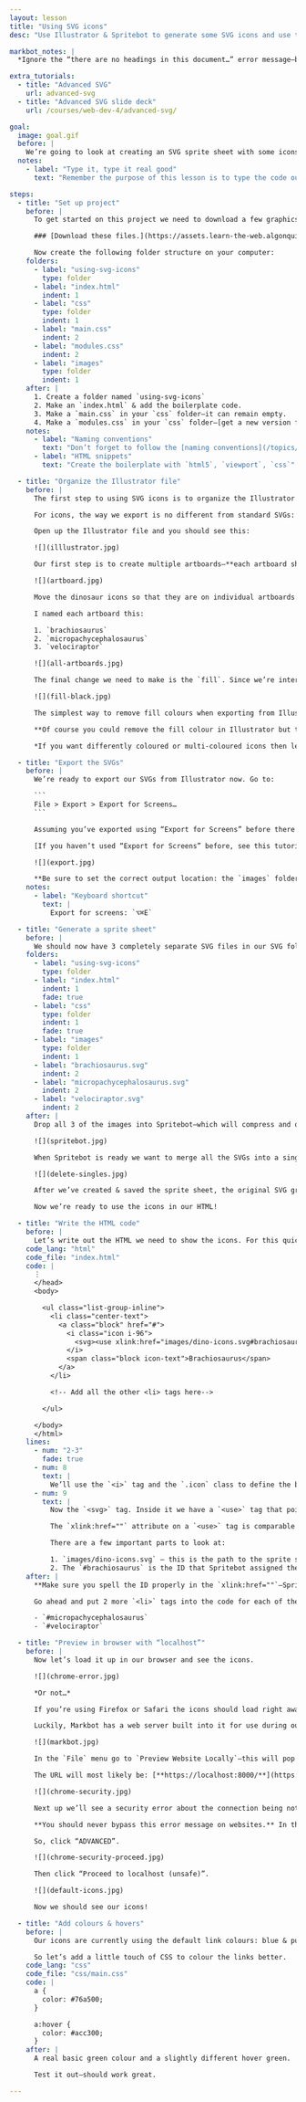 ```yaml
---
layout: lesson
title: "Using SVG icons"
desc: "Use Illustrator & Spritebot to generate some SVG icons and use them in a website."

markbot_notes: |
  *Ignore the “there are no headings in this document…” error message—but fix everything else.*

extra_tutorials:
  - title: "Advanced SVG"
    url: advanced-svg
  - title: "Advanced SVG slide deck"
    url: /courses/web-dev-4/advanced-svg/

goal:
  image: goal.gif
  before: |
    We’re going to look at creating an SVG sprite sheet with some icons inside. Then we’ll use the icons on a website in a simple layout.
  notes:
    - label: "Type it, type it real good"
      text: "Remember the purpose of this lesson is to type the code out yourself—build up that muscle memory in your fingers!"

steps:
  - title: "Set up project"
    before: |
      To get started on this project we need to download a few graphics that we can manipulate & export.

      ### [Download these files.](https://assets.learn-the-web.algonquindesign.ca/web-dev-4/using-svg-icons-download.zip)

      Now create the following folder structure on your computer:
    folders:
      - label: "using-svg-icons"
        type: folder
      - label: "index.html"
        indent: 1
      - label: "css"
        type: folder
        indent: 1
      - label: "main.css"
        indent: 2
      - label: "modules.css"
        indent: 2
      - label: "images"
        type: folder
        indent: 1
    after: |
      1. Create a folder named `using-svg-icons`
      2. Make an `index.html` & add the boilerplate code.
      3. Make a `main.css` in your `css` folder—it can remain empty.
      4. Make a `modules.css` in your `css` folder—[get a new version from Modulifier](https://modulifier.web-dev.tools/).
    notes:
      - label: "Naming conventions"
        text: "Don’t forget to follow the [naming conventions](/topics/naming-paths-cheat-sheet/#naming-conventions)."
      - label: "HTML snippets"
        text: "Create the boilerplate with `html5`, `viewport`, `css`"

  - title: "Organize the Illustrator file"
    before: |
      The first step to using SVG icons is to organize the Illustrator document so it can be exported properly.

      For icons, the way we export is no different from standard SVGs: resize & name the artboards.

      Open up the Illustrator file and you should see this:

      ![](illlustrator.jpg)

      Our first step is to create multiple artboards—**each artboard should be `256px` × `256px`**

      ![](artboard.jpg)

      Move the dinosaur icons so that they are on individual artboards. I resized each icon to be `252px` wide.

      I named each artboard this:

      1. `brachiosaurus`
      2. `micropachycephalosaurus`
      3. `velociraptor`

      ![](all-artboards.jpg)

      The final change we need to make is the `fill`. Since we’re interested in colouring the icons in our CSS and want to have different hover colours we need to remove the fill colours in Illustrator.

      ![](fill-black.jpg)

      The simplest way to remove fill colours when exporting from Illustrator is to set all their colours to black. The default `fill` in SVG is black, so the optimizer will leave the fill off.

      **Of course you could remove the fill colour in Illustrator but then you wouldn’t be able to see the graphic and that’s just annoying.**

      *If you want differently coloured or multi-coloured icons then leave the fill.*

  - title: "Export the SVGs"
    before: |
      We’re ready to export our SVGs from Illustrator now. Go to:

      ```
      File > Export > Export for Screens…
      ```

      Assuming you’ve exported using “Export for Screens” before there shouldn’t really be any settings we need to change.

      [If you haven’t used “Export for Screens” before, see this tutorial.](/topics/image-formats/#export-for-screens)

      ![](export.jpg)

      **Be sure to set the correct output location: the `images` folder inside your `using-svg-icons` folder.**
    notes:
      - label: "Keyboard shortcut"
        text: |
          Export for screens: `⌥⌘E`

  - title: "Generate a sprite sheet"
    before: |
      We should now have 3 completely separate SVG files in our SVG folder, looking like this:
    folders:
      - label: "using-svg-icons"
        type: folder
      - label: "index.html"
        indent: 1
        fade: true
      - label: "css"
        type: folder
        indent: 1
        fade: true
      - label: "images"
        type: folder
        indent: 1
      - label: "brachiosaurus.svg"
        indent: 2
      - label: "micropachycephalosaurus.svg"
        indent: 2
      - label: "velociraptor.svg"
        indent: 2
    after: |
      Drop all 3 of the images into Spritebot—which will compress and optimize the images for us.

      ![](spritebot.jpg)

      When Spritebot is ready we want to merge all the SVGs into a single file. This is called a sprite sheet. The benefit is performance: less downloads & faster websites.

      ![](delete-singles.jpg)

      After we’ve created & saved the sprite sheet, the original SVG graphics are useless—delete them.

      Now we’re ready to use the icons in our HTML!

  - title: "Write the HTML code"
    before: |
      Let’s write out the HTML we need to show the icons. For this quick example we’ll use a list and some links.
    code_lang: "html"
    code_file: "index.html"
    code: |
      ⋮
      </head>
      <body>

        <ul class="list-group-inline">
          <li class="center-text">
            <a class="block" href="#">
              <i class="icon i-96">
                <svg><use xlink:href="images/dino-icons.svg#brachiosaurus" /></svg>
              </i>
              <span class="block icon-text">Brachiosaurus</span>
            </a>
          </li>

          <!-- Add all the other <li> tags here-->

        </ul>

      </body>
      </html>
    lines:
      - num: "2-3"
        fade: true
      - num: 8
        text: |
          We’ll use the `<i>` tag and the `.icon` class to define the box surrounding our SVG icons.
      - num: 9
        text: |
          Now the `<svg>` tag. Inside it we have a `<use>` tag that points to our image.

          The `xlink:href=""` attribute on a `<use>` tag is comparable to the `src=""` attribute on an `<img>` tag.

          There are a few important parts to look at:

          1. `images/dino-icons.svg` — this is the path to the sprite sheet image file.
          2. The `#brachiosaurus` is the ID that Spritebot assigned the icon within the sprite sheet. The icon’s ID always matches it’s filename.
    after: |
      **Make sure you spell the ID properly in the `xlink:href=""`—Spritebot always makes the ID the same as the original filename you used to generate the sprite sheet.**

      Go ahead and put 2 more `<li>` tags into the code for each of the two other icons:

      - `#micropachycephalosaurus`
      - `#velociraptor`

  - title: "Preview in browser with “localhost”"
    before: |
      Now let’s load it up in our browser and see the icons.

      ![](chrome-error.jpg)

      *Or not…*

      If you’re using Firefox or Safari the icons should load right away. Chrome has tighter security restrictions and requires us to use a web server to see the icons.

      Luckily, Markbot has a web server built into it for use during our web development.

      ![](markbot.jpg)

      In the `File` menu go to `Preview Website Locally`—this will pop open your default browser with the URL to your project running over with a web server.

      The URL will most likely be: [**https://localhost:8000/**](https://localhost:8000/).

      ![](chrome-security.jpg)

      Next up we’ll see a security error about the connection being not private. The browser doesn’t believe the HTTPS certificate Markbot uses is secure because it wasn’t signed by an authority.

      **You should never bypass this error message on websites.** In this situation it’s okay because we’re loading our “localhost” testing server.

      So, click “ADVANCED”.

      ![](chrome-security-proceed.jpg)

      Then click “Proceed to localhost (unsafe)”.

      ![](default-icons.jpg)

      Now we should see our icons!

  - title: "Add colours & hovers"
    before: |
      Our icons are currently using the default link colours: blue & purple. (If you click on them they should all go purple.)

      So let’s add a little touch of CSS to colour the links better.
    code_lang: "css"
    code_file: "css/main.css"
    code: |
      a {
        color: #76a500;
      }

      a:hover {
        color: #acc300;
      }
    after: |
      A real basic green colour and a slightly different hover green.

      Test it out—should work great.

---
```

